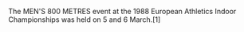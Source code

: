 The MEN'S 800 METRES event at the 1988 European Athletics Indoor Championships was held on 5 and 6 March.[1]
